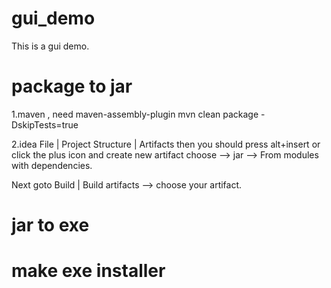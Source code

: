 # gui_demo

This is a gui demo.


# package to jar
1.maven , need maven-assembly-plugin
mvn clean package -DskipTests=true

2.idea
File | Project Structure | Artifacts then you should press alt+insert or click the plus icon and create new artifact choose --> jar --> From modules with dependencies.

Next goto Build | Build artifacts --> choose your artifact.


# jar to exe


# make exe installer
